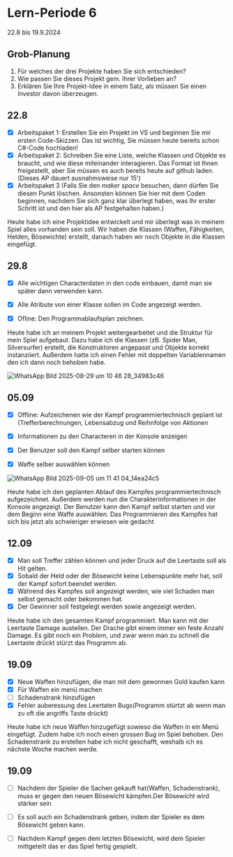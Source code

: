 # Lern-Periode 6

22.8 bis 19.9.2024

## Grob-Planung

1. Für welches der drei Projekte haben Sie sich entschieden?
2. Wie passen Sie dieses Projekt gem. Ihrer Vorlieben an?
3. Erklären Sie Ihre Projekt-Idee in einem Satz, als müssen Sie einen Investor davon überzeugen.

## 22.8

- [x] Arbeitspaket 1: Erstellen Sie ein Projekt im VS und beginnen Sie mir ersten Code-Skizzen. Das ist wichtig, Sie müssen heute bereits schon C#-Code hochladen!
- [x] Arbeitspaket 2: Schreiben Sie eine Liste, welche Klassen und Objekte es braucht, und wie diese miteinander interagieren. Das Format ist Ihnen freigestellt, aber Sie müssen es auch bereits heute auf github laden. (Dieses AP dauert ausnahmsweise nur 15')
- [x] Arbeitspaket 3 (Falls Sie den *maker space* besuchen, dann dürfen Sie diesen Punkt löschen. Ansonsten können Sie hier mit dem Coden beginnen, nachdem Sie sich ganz klar überlegt haben, was Ihr erster Schritt ist und den hier als AP festgehalten haben.)

Heute habe ich eine Projektidee entwickelt und mir überlegt was in meinem Spiel alles vorhanden sein soll. Wir haben die Klassen (Waffen, Fähigkeiten, Helden, Bösewichte) erstellt, danach haben wir noch Objekte in die Klassen eingefügt.

## 29.8

- [x] Alle wichtigen Characterdaten in den code einbauen, damit man sie später dann verwenden kann.
- [x] Alle Atribute von einer Klasse sollen im Code angezeigt werden.
- [x] Ofline: Den Programmablaufsplan zeichnen.


Heute habe ich an meinem Projekt weitergearbeitet und die Struktur für mein Spiel aufgebaut. Dazu habe ich die Klassen (zB. Spider Man, Silversurfer) erstellt, die Konstruktoren angepasst und Objekte korrekt instanziiert. Außerdem hatte ich einen Fehler mit doppelten Variablennamen den ich dann noch behoben habe.

![WhatsApp Bild 2025-08-29 um 10 46 28_34983c46](https://github.com/user-attachments/assets/18811393-8f85-4d44-b988-93780ec7e63d)



## 05.09

- [x] Offline: Aufzeichenen wie der Kampf programmiertechnisch geplant ist (Trefferberechnungen, Lebensabzug und Reihnfolge von Aktionen
- [x] Informationen zu den Characteren in der Konsole anzeigen
- [x] Der Benutzer soll den Kampf selber starten können
- [x] Waffe selber auswählen können

      

![WhatsApp Bild 2025-09-05 um 11 41 04_14ea24c5](https://github.com/user-attachments/assets/a40d3cc3-b08a-4caf-aec8-300bf93eac56)

Heute habe ich den geplanten Ablauf des Kampfes programmiertechnisch aufgezeichnet. Außerdem werden nun die Charakterinformationen in der Konsole angezeigt. Der Benutzer kann den Kampf selbst starten und vor dem Beginn eine Waffe auswählen. Das Programmieren des Kampfes hat sich bis jetzt als schwieriger erwiesen wie gedacht


## 12.09

- [x] Man soll Treffer zählen können und jeder Druck auf die Leertaste soll als Hit gelten.
- [x] Sobald der Held oder der Bösewicht keine Lebenspunkte mehr hat, soll der Kampf sofort beendet werden.
- [x] Während des Kampfes soll angezeigt werden, wie viel Schaden man selbst gemacht oder bekommen hat.
- [x] Der Gewinner soll festgelegt werden sowie angezeigt werden.

Heute habe ich den gesamten Kampf programmiert. Man kann mit der Leertaste Damage austeilen. Der Drache gibt einem immer  ein feste Anzahl Damage. Es gibt noch ein Problem, und zwar wenn man zu schnell die Leertaste drückt stürzt das Programm ab.

## 19.09

- [x] Neue Waffen hinzufügen, die man mit dem gewonnen Gold kaufen kann
- [x] Für Waffen ein menü machen
- [ ] Schadenstrank hinzufügen
- [x] Fehler auberessung des Leertaten Bugs(Programm stürtzt ab wenn man zu oft die angriffs Taste drückt)

Heute habe ich neue Waffen hinzugefügt sowieso die Waffen in ein Menü eingefügt. Zudem habe ich noch einen grossen Bug im Spiel behoben. Den Schadenstrank zu erstellen habe ich nicht geschafft, weshalb ich es nächste Woche machen werde.





## 19.09

- [ ] Nachdem der Spieler die Sachen gekauft hat(Waffen, Schadenstrank), muss er gegen den neuen Bösewicht kämpfen.Der Bösewicht wird stärker sein
- [ ] Es soll auch ein Schadenstrank geben, indem der Spieler es dem Bösewicht geben kann.
- [ ] Nachdem Kampf gegen dem letzten Bösewicht, wird dem Spieler mittgeteilt das er das Spiel fertig gespielt.


